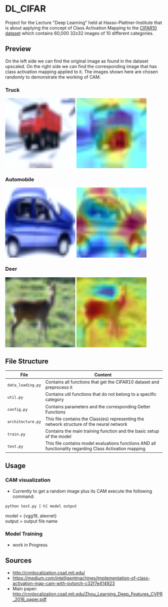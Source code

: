 # DL_CIFAR

Project for the Lecture "Deep Learning" held at Hasso-Plattner-Institute that is about applying the concept of Class Activation Mapping to the [CIFAR10 dataset](https://www.cs.toronto.edu/~kriz/cifar.html) which contains 60,000 32x32 images of 10 different categories.

## Preview
On the left side we can find the original image as found in the dataset upscaled. On the right side we can find the corresponding image that has class activation mapping applied to it. The images shown here are chosen randomly to demonstrate the working of CAM.
### Truck
![Truck Image](/images/truck.png)
![Truck CAM](/images/truck_cam.png)  
### Automobile
![Automobile Image](/images/automobile.png)
![Automobile CAM](/images/automobile_cam.png)
### Deer
![Deer Image](/images/deer.png)
![Deer CAM](/images/deer_cam.png)

## File Structure

|File|Content|
|-|-|
|<code>data_loading.py</code>|Contains all functions that get the CIFAR10 dataset and preprocess it|
|<code>util.py</code>|Contains util functions that do not belong to a specific category|
|<code>config.py</code>|Contains parameters and the corresponding Getter Functions|
|<code>architecture.py</code>|This file contains the Class(es) representing the network structure of the neural network|
|<code>train.py</code>|Contains the main training function and the basic setup of the model|
|<code>test.py</code>|This file contains model evaluations functions AND all functionality regarding Class Activation mapping|

## Usage
### CAM visualization
- Currently to get a random image plus its CAM execute the following command:
```python
python test.py [-h] model output
```
model = {vgg19, alexnet}  
output = output file name

### Model Training
- work in Progress

## Sources
- http://cnnlocalization.csail.mit.edu/
- https://medium.com/intelligentmachines/implementation-of-class-activation-map-cam-with-pytorch-c32f7e414923
- Main paper: http://cnnlocalization.csail.mit.edu/Zhou_Learning_Deep_Features_CVPR_2016_paper.pdf
